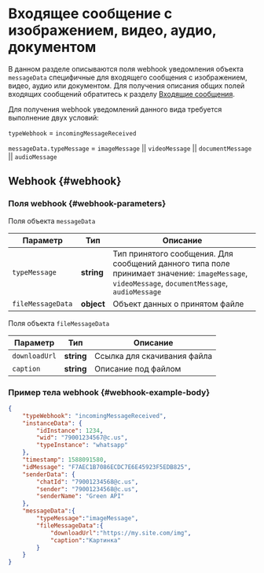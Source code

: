 # Входящее сообщение с изображением, видео, аудио, документом

В данном разделе описываются поля webhook уведомления объекта `messageData` специфичные для входящего сообщения с изображением, видео, аудио или документом. Для получения описания общих полей входящих сообщений обратитесь к разделу [Входящие сообщения](/api/receiving/webhook/incoming-message/Webhook-IncomingMessageReceived). 

Для получения webhook уведомлений данного вида требуется выполнение двух условий:

`typeWebhook` = `incomingMessageReceived`

`messageData.typeMessage` = `imageMessage` || `videoMessage` || `documentMessage` || `audioMessage`

## Webhook {#webhook}

### Поля webhook {#webhook-parameters}

Поля объекта `messageData`

Параметр | Тип | Описание
----- | ----- | -----
`typeMessage` | **string** | Тип принятого сообщения. Для сообщений данного типа поле принимает значение: `imageMessage`, `videoMessage`, `documentMessage`, `audioMessage`
`fileMessageData ` | **object** | Объект данных о принятом файле

Поля объекта `fileMessageData` 

Параметр | Тип | Описание
----- | ----- | -----
`downloadUrl` | **string** | Ссылка для скачивания файла
`caption` | **string** | Описание под файлом

### Пример тела webhook {#webhook-example-body}

```json
{
    "typeWebhook": "incomingMessageReceived",
    "instanceData": {
        "idInstance": 1234,
        "wid": "79001234567@c.us",
        "typeInstance": "whatsapp"
    },
    "timestamp": 1588091580,
    "idMessage": "F7AEC1B7086ECDC7E6E45923F5EDB825",
    "senderData": {
        "chatId": "79001234568@c.us",
        "sender": "79001234568@c.us",
        "senderName": "Green API"
    },
    "messageData":{
        "typeMessage":"imageMessage",
        "fileMessageData":{
            "downloadUrl":"https://my.site.com/img",
            "caption":"Картинка"
        }
    }
}
```
